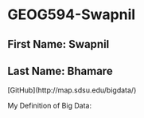 # GEOG594-Swapnil
<h2> First Name: Swapnil</h2> 
<h2> Last Name: Bhamare</h2> 
[GitHub](http://map.sdsu.edu/bigdata/)

My Definition of Big Data:

